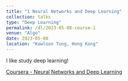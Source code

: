 ```yaml
---
title: "1 Neural Networks and Deep Learning"
collection: talks
type: "Deep Learning"
permalink: /dl/2023-05-08-course-1
venue: "Algo"
date: 2023-05-08
location: "Kowloon Tung, Hong Kong"
---
```

I like study deep learning!

[Coursera - Neural Networks and Deep Learning](https://www.coursera.org/learn/neural-networks-deep-learning)


